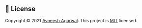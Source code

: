 ## 📝 License

Copyright © 2021 [Avneesh Agarwal](https://github.com/avneesh0612).
This project is [MIT](https://github.com/avneesh0612/Voyagger/blob/main/LICENSE) licensed.

